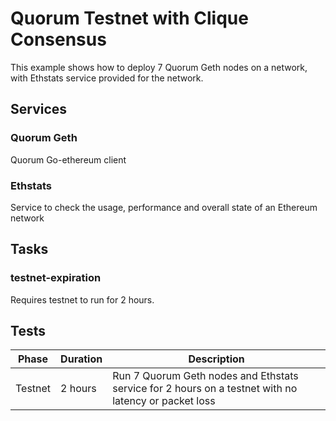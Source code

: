 # Quorum Testnet with Clique Consensus

This example shows how to deploy 7 Quorum Geth nodes on a network, with Ethstats service provided for the network.

## Services

### Quorum Geth
Quorum Go-ethereum client

### Ethstats
Service to check the usage, performance and overall state of an Ethereum network

## Tasks

### testnet-expiration
Requires testnet to run for 2 hours.

## Tests

|  Phase       | Duration   | Description                                                         |
|--------------|------------|---------------------------------------------------------------------|
| Testnet     |  2 hours | Run 7 Quorum Geth nodes and Ethstats service for 2 hours on a testnet with no latency or packet loss  |
